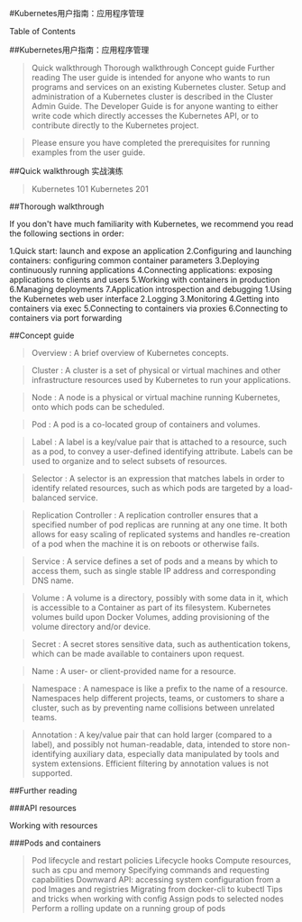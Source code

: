 #Kubernetes用户指南：应用程序管理

Table of Contents

##Kubernetes用户指南：应用程序管理
>Quick walkthrough
Thorough walkthrough
Concept guide
Further reading
The user guide is intended for anyone who wants to run programs and services on an existing Kubernetes cluster. Setup and administration of a Kubernetes cluster is described in the Cluster Admin Guide. The Developer Guide is for anyone wanting to either write code which directly accesses the Kubernetes API, or to contribute directly to the Kubernetes project.

>Please ensure you have completed the prerequisites for running examples from the user guide.

##Quick walkthrough 实战演练

>Kubernetes 101
Kubernetes 201

##Thorough walkthrough 

If you don't have much familiarity with Kubernetes, we recommend you read the following sections in order:

1.Quick start: launch and expose an application
2.Configuring and launching containers: configuring common     container parameters
3.Deploying continuously running applications
4.Connecting applications: exposing applications to clients and users
5.Working with containers in production
6.Managing deployments
7.Application introspection and debugging
    1.Using the Kubernetes web user interface
    2.Logging
    3.Monitoring
    4.Getting into containers via exec
    5.Connecting to containers via proxies
    6.Connecting to containers via port forwarding

##Concept guide

>Overview : A brief overview of Kubernetes concepts.

>Cluster : A cluster is a set of physical or virtual machines and other infrastructure resources used by Kubernetes to run your applications.

>Node : A node is a physical or virtual machine running Kubernetes, onto which pods can be scheduled.

>Pod : A pod is a co-located group of containers and volumes.

>Label : A label is a key/value pair that is attached to a resource, such as a pod, to convey a user-defined identifying attribute. Labels can be used to organize and to select subsets of resources.

>Selector : A selector is an expression that matches labels in order to identify related resources, such as which pods are targeted by a load-balanced service.

>Replication Controller : A replication controller ensures that a specified number of pod replicas are running at any one time. It both allows for easy scaling of replicated systems and handles re-creation of a pod when the machine it is on reboots or otherwise fails.

>Service : A service defines a set of pods and a means by which to access them, such as single stable IP address and corresponding DNS name.

>Volume : A volume is a directory, possibly with some data in it, which is accessible to a Container as part of its filesystem. Kubernetes volumes build upon Docker Volumes, adding provisioning of the volume directory and/or device.

>Secret : A secret stores sensitive data, such as authentication tokens, which can be made available to containers upon request.

>Name : A user- or client-provided name for a resource.

>Namespace : A namespace is like a prefix to the name of a resource. Namespaces help different projects, teams, or customers to share a cluster, such as by preventing name collisions between unrelated teams.

>Annotation : A key/value pair that can hold larger (compared to a label), and possibly not human-readable, data, intended to store non-identifying auxiliary data, especially data manipulated by tools and system extensions. Efficient filtering by annotation values is not supported.

##Further reading

###API resources

Working with resources

###Pods and containers

>Pod lifecycle and restart policies
Lifecycle hooks
Compute resources, such as cpu and memory
Specifying commands and requesting capabilities
Downward API: accessing system configuration from a pod
Images and registries
Migrating from docker-cli to kubectl
Tips and tricks when working with config
Assign pods to selected nodes
Perform a rolling update on a running group of pods